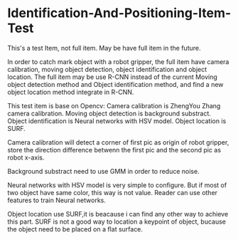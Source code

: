 # Identification-And-Positioning-Item-Test
This's a test Item, not full item. May be have full item in the future.

In order to catch mark object with a robot gripper, the full item have camera calibration, moving object detection, object identification and object location.
The full item may be use R-CNN instead of the current Moving object detection method and Object identification method, and find a new object location method integrate in R-CNN.

This test item is base on Opencv:
Camera calibration is ZhengYou Zhang camera calibration.
Moving object detection is background substract.
Object identification is Neural networks with HSV model.
Object location is SURF.

Camera calibration will detect a corner of first pic as origin of robot gripper, store the direction difference betwenn the first pic and the second pic as robot x-axis.

Background substract need to use GMM in order to reduce noise.

Neural networks with HSV model is very simple to configure. But if most of two object have same color, this way is not value. Reader can use other features to train Neural networks.

Object location use SURF,it is beacause i can find any other way to achieve this part. SURF is not a good way to location a keypoint of object, bucause the object need to be placed on a flat surface.

